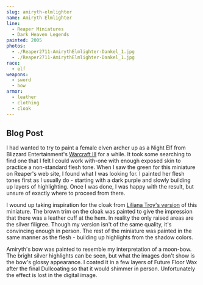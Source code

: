 ```yaml
---
slug: amiryth-elmlighter
name: Amiryth Elmlighter
line:
  - Reaper Miniatures
  - Dark Heaven Legends
painted: 2005
photos:
  - ./Reaper2711-AmirythElmlighter-Dankel_1.jpg
  - ./Reaper2711-AmirythElmlighter-Dankel_1.jpg
race:
  - elf
weapons:
  - sword
  - bow
armor:
  - leather
  - clothing
  - cloak
---
```


## Blog Post

I had wanted to try to paint a female elven archer up as a Night Elf from Blizzard Entertainment's [Warcraft III](http://classic.battle.net/war3/nightelf/units/) for a while. It took some searching to find one that I felt I could work with-one with enough exposed skin to practice a non-standard flesh tone. When I saw the green for this miniature on Reaper's web site, I found what I was looking for. I painted her flesh tones first as I usually do - starting with a dark purple and slowly building up layers of highlighting. Once I was done, I was happy with the result, but unsure of exactly where to proceed from there.

I wound up taking inspiration for the cloak from [Liliana Troy's version](http://www.reapermini.com/Miniatures/02711/latest/02711#detail/02711_Amiryth_lt) of this miniature. The brown trim on the cloak was painted to give the impression that there was a leather cuff at the hem. In reality the only raised areas are the silver filigree. Though my version isn't of the same quality, it's convincing enough in person. The rest of the miniature was painted in the same manner as the flesh - building up highlights from the shadow colors.

Amiryth's bow was painted to resemble my interpretation of a moon-bow. The bright silver highlights can be seen, but what the images don't show is the bow's glossy appearance. I coated it in a few layers of Future Floor Wax after the final Dullcoating so that it would shimmer in person. Unfortunately the effect is lost in the digital image.
